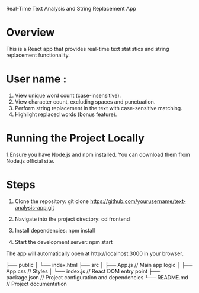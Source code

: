 
<!-- Project -->
Real-Time Text Analysis and String Replacement App

# Overview
This is a React app that provides real-time text statistics and string replacement functionality.
# User name :

1. View unique word count (case-insensitive).
2. View character count, excluding spaces and punctuation.
3. Perform string replacement in the text with case-sensitive matching.
4. Highlight replaced words (bonus feature).

# Running the Project Locally
<!-- Prerequisites -->

1.Ensure you have Node.js and npm installed. You can download them from Node.js official site.

# Steps

1. Clone the repository: git clone https://github.com/yourusername/text-analysis-app.git

2. Navigate into the project directory: cd frontend

3. Install dependencies: npm install

4. Start the development server: npm start

The app will automatically open at http://localhost:3000 in your browser.

<!-- Structure of Project -->

├── public
│   └── index.html
├── src
│   ├── App.js          // Main app logic
│   ├── App.css         // Styles
│   └── index.js        // React DOM entry point
├── package.json        // Project configuration and dependencies
└── README.md           // Project documentation

<!-- Happy Learning....... -->
